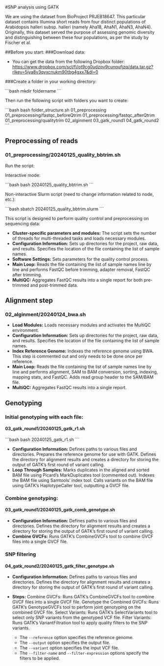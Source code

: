 #SNP analysis using GATK

We are using the dataset from BioProject PRJEB18647. 
This particular dataset contains Illumina short reads from four distinct populations of Arabidopsis halleri subsp. halleri (namely Aha18, AhaN1, AhaN3, AhaN4). 
Originally, this dataset served the purpose of assessing genomic diversity and distinguishing between these four populations, as per the study by Fischer et al.

##Before you start:
###Download data:
- You can get the data from the following Dropbox folder: https://www.dropbox.com/scl/fi/ot9cg0udzqv9cunqufjzq/data.tar.gz?rlkey=5jya8v3qyxcnukm90tbg4gxx7&dl=0

###Create a folder in your working directory:

\```bash
mkdir foldername
\```

Then run the following script with folders you want to create:

\```bash
bash folder_structure.sh 01_preprocessing 01_preprocessing/fastqc_beforeQtrim 01_preprocessing/fastqc_afterQtrim 01_preprocessing/qualitytrim 02_alginment 03_gatk_round1 04_gatk_round2
\```

## Preprocessing of reads

### 01_preprocessing/20240125_quality_bbtrim.sh

Run the script:

Interactive mode:

\```bash
bash 20240125_quality_bbtrim.sh
\```

Non-interactive Slurm script (need to change information related to node, etc.):

\```bash
sbatch 20240125_quality_bbtrim.slurm
\```

This script is designed to perform quality control and preprocessing on sequencing data:

- **Cluster-specific parameters and modules:** The script sets the number of threads for multi-threaded tasks and loads necessary modules.
- **Configuration Information:** Sets up directories for the project, raw data, and results. Specifies the location of the file containing the list of sample names.
- **Software Settings:** Sets parameters for the quality control process.
- **Main Loop:** Reads the file containing the list of sample names line by line and performs FastQC before trimming, adapter removal, FastQC after trimming.
- **MultiQC:** Aggregates FastQC results into a single report for both pre-trimmed and post-trimmed data.

## Alignment step

### 02_alginment/20240124_bwa.sh

- **Load Modules:** Loads necessary modules and activates the MultiQC environment.
- **Configuration Information:** Sets up directories for the project, raw data, and results. Specifies the location of the file containing the list of sample names.
- **Index Reference Genome:** Indexes the reference genome using BWA. This step is commented out and only needs to be done once per reference.
- **Main Loop:** Reads the file containing the list of sample names line by line and performs alignment, SAM to BAM conversion, sorting, indexing, mapping stats, and FastQC. Adds read group header to the SAM/BAM file.
- **MultiQC:** Aggregates FastQC results into a single report.

## Genotyping

### Initial genotyping with each file:

#### 03_gatk_round1/20240125_gatk_r1.sh

\```bash
bash 20240125_gatk_r1.sh
\```

- **Configuration Information:** Defines paths to various files and directories. Prepares the reference genome for use with GATK. Defines the directory for alignment results and creates a directory for storing the output of GATK’s first round of variant calling.
- **Loop Through Samples:** Marks duplicates in the aligned and sorted BAM file using Picard’s MarkDuplicates tool (commented out). Indexes the BAM file using Samtools’ index tool. Calls variants on the BAM file using GATK’s HaplotypeCaller tool, outputting a GVCF file.

### Combine genotyping:

#### 03_gatk_round1/20240125_gatk_comb_genotype.sh

- **Configuration Information:** Defines paths to various files and directories. Defines the directory for alignment results and creates a directory for storing the output of GATK’s first round of variant calling.
- **Combine GVCFs:** Runs GATK’s CombineGVCFs tool to combine GVCF files into a single GVCF file.

### SNP filtering

#### 04_gatk_round2/20240125_gatk_filter_genotype.sh

- **Configuration Information:** Defines paths to various files and directories. Defines the directory for alignment results and creates a directory for storing the output of GATK’s first round of variant calling.
- **Steps:** Combine GVCFs: Runs GATK’s CombineGVCFs tool to combine GVCF files into a single GVCF file. Genotype the Combined GVCFs: Runs GATK’s GenotypeGVCFs tool to perform joint genotyping on the combined GVCF file. Select Variants: Runs GATK’s SelectVariants tool to select only SNP variants from the genotyped VCF file. Filter Variants: Runs GATK’s VariantFiltration tool to apply quality filters to the SNP variants.

    - The `--reference` option specifies the reference genome.
    - The `--output` option specifies the output file.
    - The `--variant` option specifies the input VCF file.
    - The `--filter-name` and `--filter-expression` options specify the filters to be applied.
    

